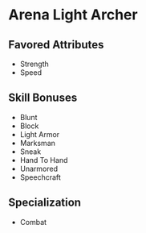 # Arena Light Archer

## Favored Attributes
- Strength
- Speed

## Skill Bonuses
- Blunt
- Block
- Light Armor
- Marksman
- Sneak
- Hand To Hand
- Unarmored
- Speechcraft

## Specialization
- Combat